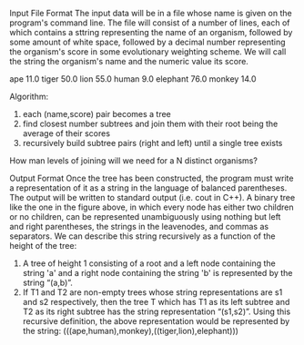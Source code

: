 

Input File Format
The input data will be in a file whose name is given on the program's command line. The file will
consist of a number of lines, each of which contains a sttring representing the name of an organism,
followed by some amount of white space, followed by a decimal number representing the organism's
score in some evolutionary weighting scheme. We will call the string the organism's name and the
numeric value its score.

ape 11.0
tiger 50.0
lion 55.0
human 9.0
elephant 76.0
monkey 14.0

Algorithm:
1. each (name,score) pair becomes a tree
2. find closest number subtrees and join them with their root being
	the average of their scores
3. recursively build subtree pairs (right and left) until a single tree exists

How man levels of joining will we need for a N distinct organisms?


Output Format
Once the tree has been constructed, the program must write a representation of it as a string in the
language of balanced parentheses. The output will be written to standard output (i.e. cout in C++). A
binary tree like the one in the figure above, in which every node has either two children or no children,
can be represented unambiguously using nothing but left and right parentheses, the strings in the leavenodes, and commas as separators. We can describe this string recursively as a function of the height of
the tree:

1. A tree of height 1 consisting of a root and a left node containing the string 'a' and a right node
containing the string 'b' is represented by the string “(a,b)”.
2. If T1 and T2 are non-empty trees whose string representations are s1 and s2 respectively, then the
tree T which has T1 as its left subtree and T2 as its right subtree has the string representation
“(s1,s2)”.
Using this recursive definition, the above representation would be represented by the string:
(((ape,human),monkey),((tiger,lion),elephant)))
